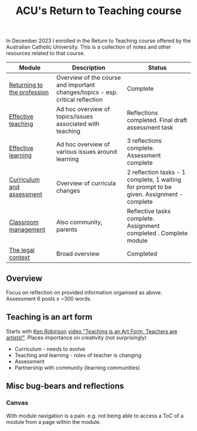 ﻿---
tags: teaching
title: ACU's Return to Teaching course
type: note
---
In December 2023 I enrolled in the Return to Teaching course offered by the Australian Catholic University. This is a collection of notes and other resources related to that course.

| Module | Description | Status |
| --- | --- | --- |
| [Returning to the profession](returning-to-the-profession.md) | Overview of the course and important changes/topics - esp. critical reflection | Complete |
| [Effective teaching](rtt-effective-teaching.md) | Ad hoc overview of topics/issues associated with teaching |	Reflections completed. Final draft assessment task |
| [Effective learning](rtt-effective-learning.md) | Ad hoc overview of various issues around learning | 3 reflections complete. Assessment complete |
| [Curriculum and assessment](rtt-curriculum-and-assessment.md) | Overview of curricula changes | 2 reflection tasks - 1 complete, 1 waiting for prompt to be given. Assignment - complete |
| [Classroom management](rtt-classroom-management.md) | Also community, parents | Reflective tasks complete. Assignment completed . Complete module |
| [The legal context](rtt-the-legal-context.md) | Broad overview | Completed |




## Overview

Focus on reflection on provided information organised as above. Assessment 6 posts x ~300 words.


## Teaching is an art form

Starts with [Ken Robinson](https://en.wikipedia.org/wiki/Ken_Robinson_(educationalist)) [video "Teaching is an Art Form, Teachers are artists!"](https://www.youtube.com/watch?v=Jd9zlxuNDFg&t=68s).  Places importance on creativity (not surprisingly)

- Curriculum - needs to evolve
- Teaching and learning - roles of teacher is changing
- Assessment
- Partnership with community (learning communities) 

## Misc bug-bears and reflections

### Canvas

With module navigation is a pain. e.g. not being able to access a ToC of a module from a page within the module.